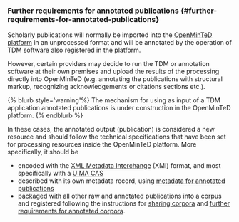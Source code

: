 ### Further requirements for annotated publications {#further-requirements-for-annotated-publications}

Scholarly publications will normally be imported into the [OpenMinTeD platform](https:\\services.openminted.eu) in an unprocessed format and will be annotated by the operation of TDM software also registered in the platform.

However, certain providers may decide to run the TDM or annotation software at their own premises and upload the results of the processing directly into OpenMinTeD \(e.g. annotating the publications with structural markup, recognizing acknowledgements or citations sections etc.\).

{% blurb style='warning'%}
The mechanism for using as input of a TDM application annotated publications is under construction in the OpenMinTeD platform.
{% endblurb %}

In these cases, the annotated output (publication) is considered a new resource and should follow the technical specifications that have been set for processing resources inside the OpenMinTeD platform. More specifically, it should be
* encoded with the [XML Metadata Interchange](http://www.omg.org/spec/XMI/) \(XMI\) format, and most specifically with a [UIMA CAS](https://uima.apache.org/d/uimaj-2.9.0/references.html#ugr.ref.xmi)
* described with its own metadata record, using [metadata for annotated publications](/guidelines_for_providers_of_publications/metadata-schema-for-annotated-publications.md)
* packaged with all other raw and annotated publications into a corpus and registered following the instructions for [sharing corpora](/guidelines_for_providers_of_corpora/instructions_for_providers_of_corpora.md) and [further requirements for annotated corpora](/guidelines_for_providers_of_corpora/further-requirements-for-annotated-corpora.md).



